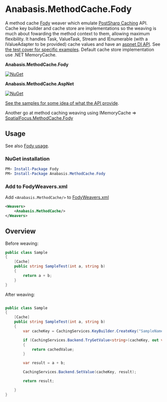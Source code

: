 # Anabasis.MethodCache.Fody

A method cache [Fody](https://github.com/Fody/Home/) weaver which emulate [PostSharp Caching](https://doc.postsharp.net/caching) API. 
Cache key builder and cache store are implementations so the weaving is much about fowarding the method context to them, allowing maximum flexibility. It handles Task, ValueTask, Stream and IEnumerable<T> (with a IValueAdapter<T> to be provided) cache values and have an [aspnet DI API](https://github.com/thomasraynal/Anabasis.MethodCache.Fody/blob/master/Anabasis.MethodCache.AspNet.Tests/TestApplicationBuilder.cs). See [the test cover for specific examples](https://github.com/thomasraynal/Anabasis.MethodCache.Fody/tree/master/Anabasis.MethodCache.Test). Default cache store implementation use .NET MemoryCache.

**Anabasis.MethodCache.Fody**

[![NuGet](https://img.shields.io/nuget/v/Anabasis.MethodCache.Fody.svg)](https://www.nuget.org/packages/Anabasis.MethodCache.Fody)

**Anabasis.MethodCache.AspNet**

[![NuGet](https://img.shields.io/nuget/v/Anabasis.MethodCache.AspNet.svg)](https://www.nuget.org/packages/Anabasis.MethodCache.AspNet)

[See the samples for some idea of what the API provide](https://github.com/thomasraynal/Anabasis.MethodCache.Fody/tree/master/Anabasis.MethodCache.Samples). 
  
Another go at method caching weaving using IMemoryCache => [SpatialFocus.MethodCache.Fody](https://github.com/SpatialFocus/MethodCache.Fody)
  
## Usage

See also [Fody usage](https://github.com/Fody/Home/blob/master/pages/usage.md).

### NuGet installation

```powershell
PM> Install-Package Fody
PM> Install-Package Anabasis.MethodCache.Fody
```
  
### Add to FodyWeavers.xml

Add `<Anabasis.MethodCache/>` to [FodyWeavers.xml](https://github.com/Fody/Home/blob/master/pages/usage.md#add-fodyweaversxml)

```xml
<Weavers>
    <Anabasis.MethodCache/>
</Weavers>
```

## Overview

Before weaving:

```csharp
public class Sample
{
    [Cache]
    public string SampleTest(int a, string b)
    {
        return a + b;
    }
}
```

After weaving:

```csharp

public class Sample
{
    [Cache]
    public string SampleTest(int a, string b)
    {
        var cacheKey = CachingServices.KeyBuilder.CreateKey("SampleNamespace.Sample.SampleTest", new[] { "a", "b" }, new object[] { a, b });

        if (CachingServices.Backend.TryGetValue<string>(cacheKey, out var cachedValue))
        {
            return cachedValue;
        }

        var result = a + b;

        CachingServices.Backend.SetValue(cacheKey, result);

        return result;

    }
}
```
